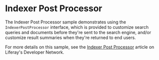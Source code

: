 # Indexer Post Processor

The Indexer Post Processor sample demonstrates using the `IndexerPostProcessor`
interface, which is provided to customize search queries and documents before
they're sent to the search engine, and/or customize result summaries when
they're returned to end users.

For more details on this sample, see the
[Indexer Post Processor](https://dev.liferay.com/develop/reference/-/knowledge_base/7-0/indexer-post-processor)
article on Liferay's Developer Network.